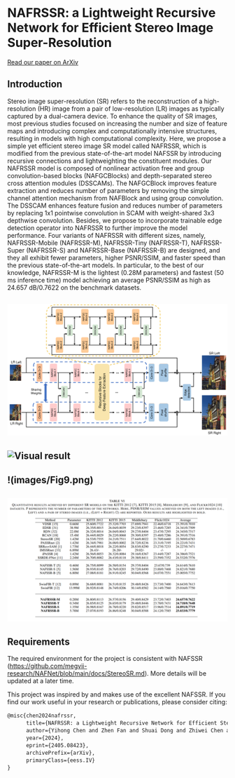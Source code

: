 # NAFRSSR: a Lightweight Recursive Network for Efficient Stereo Image Super-Resolution
[Read our paper on ArXiv](https://arxiv.org/abs/2405.08423)
## Introduction
Stereo image super-resolution (SR) refers to the reconstruction of a high-resolution (HR) image from a pair of low-resolution (LR) images as typically captured by a dual-camera device. To enhance the quality of SR images, most previous studies focused on increasing the number and size of feature maps and introducing complex and computationally intensive structures, resulting in models with high computational complexity. Here, we propose a simple yet efficient stereo image SR model called NAFRSSR, which is modified from the previous state-of-the-art model NAFSSR by introducing recursive connections and lightweighting the constituent modules. Our NAFRSSR model is composed of nonlinear activation free and group convolution-based blocks (NAFGCBlocks) and depth-separated stereo cross attention modules (DSSCAMs). The NAFGCBlock improves feature extraction and reduces number of parameters by removing the simple channel attention mechanism from NAFBlock and using group convolution. The DSSCAM enhances feature fusion and reduces number of parameters by replacing 1x1 pointwise convolution in SCAM with weight-shared 3x3 depthwise convolution. Besides, we propose to incorporate trainable edge detection operator into NAFRSSR to further improve the model performance. Four variants of NAFRSSR with different sizes, namely, NAFRSSR-Mobile (NAFRSSR-M), NAFRSSR-Tiny (NAFRSSR-T), NAFRSSR-Super (NAFRSSR-S) and NAFRSSR-Base (NAFRSSR-B) are designed, and they all exhibit fewer parameters, higher PSNR/SSIM, and faster speed than the previous state-of-the-art models. In particular, to the best of our knowledge, NAFRSSR-M is the lightest (0.28M parameters) and fastest (50 ms inference time) model achieving an average PSNR/SSIM as high as 24.657 dB/0.7622 on the benchmark datasets. 

## ![Network structure](images/NAFRSSR.png)
## ![Visual result](images/Fig8.png)
## !(images/Fig9.png)
## ![Test result](images/table.png)


## Requirements
The required environment for the project is consistent with NAFSSR (https://github.com/megvii-research/NAFNet/blob/main/docs/StereoSR.md).  More details will be updated at a later time.


This project was inspired by and makes use of the excellent NAFSSR.
If you find our work useful in your research or publications, please consider citing:
```latex
@misc{chen2024nafrssr,
      title={NAFRSSR: a Lightweight Recursive Network for Efficient Stereo Image Super-Resolution}, 
      author={Yihong Chen and Zhen Fan and Shuai Dong and Zhiwei Chen and Wenjie Li and Minghui Qin and Min Zeng and Xubing Lu and Guofu Zhou and Xingsen Gao and Jun-Ming Liu},
      year={2024},
      eprint={2405.08423},
      archivePrefix={arXiv},
      primaryClass={eess.IV}
}
```
